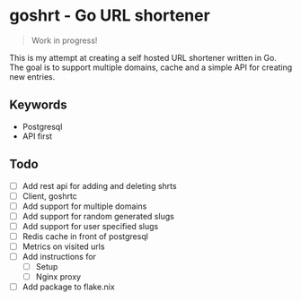 # goshrt - Go URL shortener

> Work in progress!

This is my attempt at creating a self hosted URL shortener written in Go.
The goal is to support multiple domains, cache and a simple API for creating new entries.

## Keywords
- Postgresql
- API first

## Todo
- [ ] Add rest api for adding and deleting shrts
- [ ] Client, goshrtc
- [ ] Add support for multiple domains
- [ ] Add support for random generated slugs
- [ ] Add support for user specified slugs
- [ ] Redis cache in front of postgresql
- [ ] Metrics on visited urls
- [ ] Add instructions for
  - [ ] Setup
  - [ ] Nginx proxy
- [ ] Add package to flake.nix
